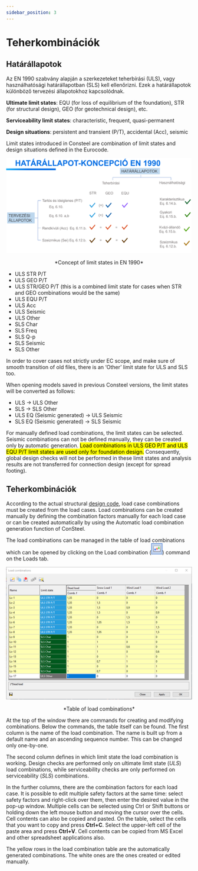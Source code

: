 ```yaml
---
sidebar_position: 3
---
```


# Teherkombinációk
## Határállapotok
Az EN 1990 szabvány alapján a szerkezeteket teherbírási (ULS), vagy használhatósági határállapotban (SLS) kell ellenőrizni. Ezek a határállapotok különböző tervezési állapotokhoz kapcsolódnak. 

**Ultimate limit states**: EQU (for loss of equilibrium of the foundation), STR (for structural design), GEO (for geotechnical design), etc.

**Serviceability limit states**: characteristic, frequent, quasi-permanent

**Design situations**: persistent and transient (P/T), accidental (Acc), seismic

Limit states introduced in Consteel are combination of limit states and design situations defined in the Eurocode.

![Table of concept of limit states in EN 1990](./img/limit-states.png "Concept of limit states in EN 1990")
<center>*Concept of limit states in EN 1990*</center>

- ULS STR P/T
- ULS GEO P/T
- ULS STR/GEO P/T (this is a combined limit state for cases when STR and GEO combinations would be the same)
- ULS EQU P/T
- ULS Acc
- ULS Seismic
- ULS Other
- SLS Char
- SLS Freq
- SLS Q-p
- SLS Seismic
- SLS Other

In order to cover cases not strictly under EC scope, and make sure of smooth transition of old files, there is an ‘Other’ limit state for ULS and SLS too.

When opening models saved in previous Consteel versions, the limit states will be converted as follows:

- ULS -> ULS Other
- SLS -> SLS Other
- ULS EQ (Seismic generated) -> ULS Seismic
- SLS EQ (Seismic generated) -> SLS Seismic

For manually defined load combinations, the limit states can be selected. Seismic combinations can not be defined manually, they can be created only by automatic generation. <mark>Load combinations in ULS GEO P/T and ULS EQU P/T limit states are used only for foundation design.</mark> Consequently, global design checks will not be performed in these limit states and analysis results are not transferred for connection design (except for spread footing).
## Teherkombinációk
According to the actual structural [design code](../general-description/the-main-window), load case combinations must be created from the load cases. Load combinations can be created manually by defining the combination factors manually for each load case or can be created automatically by using the Automatic load combination generation function of ConSteel.

The load combinations can be managed in the table of load combinations which can be opened by clicking on the Load combination (![Load combination icon](./img/cmd_loadcombi-1.png "Load combination icon")) command on the Loads tab.

![Table of load combinations](./img/load-combinations.png "Load combinations")
<center>*Table of load combinations*</center>

At the top of the window there are commands for creating and modifying combinations. Below the commands, the table itself can be found. The first column is the name of the load combination. The name is built up from a default name and an ascending sequence number. This can be changed only one-by-one.

The second column defines in which limit state the load combination is working. Design checks are performed only on ultimate limit state (*ULS*) load combinations, while serviceability checks are only performed on serviceability (*SLS*) combinations.

In the further columns, there are the combination factors for each load case. It is possible to edit multiple safety factors at the same time: select safety factors and right-click over them, then enter the desired value in the pop-up window. Multiple cells can be selected using Ctrl or Shift buttons or holding down the left mouse button and moving the cursor over the cells. Cell contents can also be copied and pasted. On the table, select the cells that you want to copy and press **Ctrl+C**. Select the upper-left cell of the paste area and press **Ctrl+V**. Cell contents can be copied from MS Excel and other spreadsheet applications also.

The yellow rows in the load combination table are the automatically generated combinations. The white ones are the ones created or edited manually.
